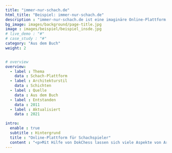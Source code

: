 ```yaml
---
title: "immer-nur-schach.de"
html_title: "Beispiel: immer-nur-schach.de"
description : "immer-nur-schach.de ist eine imaginäre Online-Plattform für Schachspieler."
bg_image: images/background/page-title.jpg
image : images/beispiel/beispiel_insde.jpg
# live_demo : "#"
# case_study : "#"
category: "Aus dem Buch"
weight: 2


# overview
overview:
  - label : Thema
    data : Schach-Plattform
  - label : Architekturstil
    data : Schichten
  - label : Quelle
    data : Aus dem Buch
  - label : Entstanden
    data : 2011
  - label : Aktualisiert
    data : 2021

intro:
  enable : true
  subtitle : Hintergrund
  title : "Online-Plattform für Schachspieler"
  content : "<p>Mit Hilfe von DokChess lassen sich viele Aspekte von Architekturdokumentation gut beschreiben, aber nicht alle. Viele von Euch entwickeln in ihren Vorhaben Unternehmensanwendungen, etwa Mehrschichtarchitekturen auf Applikationsservern oder Services für die Cloud. Ich demonstriere die Werkzeuge und Techniken des Buches daher noch an einem weiteren im Entstehen befindlichen System. Dem Thema Schach bleiben wir treu.</p>"
---
```

